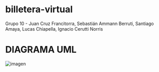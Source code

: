 ﻿# billetera-virtual
 Grupo 10 - Juan Cruz Francitorra, Sebastián Ammann Berruti, Santiago Amaya, Lucas Chiapella, Ignacio Cerutti Norris

# DIAGRAMA UML
![imagen](https://github.com/user-attachments/assets/ce53afee-d293-479e-9492-198b61b9bdf6)
